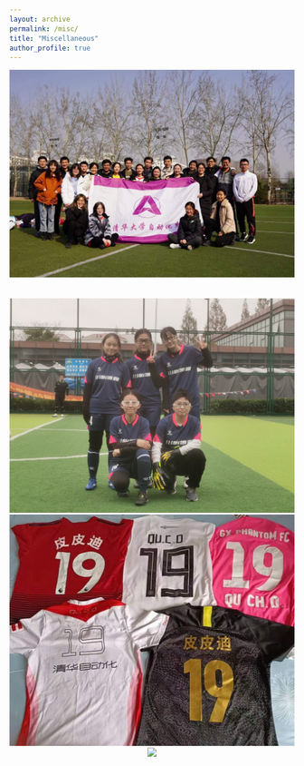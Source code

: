 ```yaml
---
layout: archive
permalink: /misc/
title: "Miscellaneous"
author_profile: true
---
```


<center>
    <img src="/images/misc_img/IMG_9236.JPG" width="580"/>  
</center>
<br>
<br>
<center>
    <img src="/images/misc_img/IMG_2310.JPG" width="580"/>  
</center>


<center>
    <img src="/images/misc_img/IMG_9239.JPG" width="580"/>
</center>    


<center>
    <img src="/images/misc_img/IMG_8606.png" width="580"/>
</center> 
